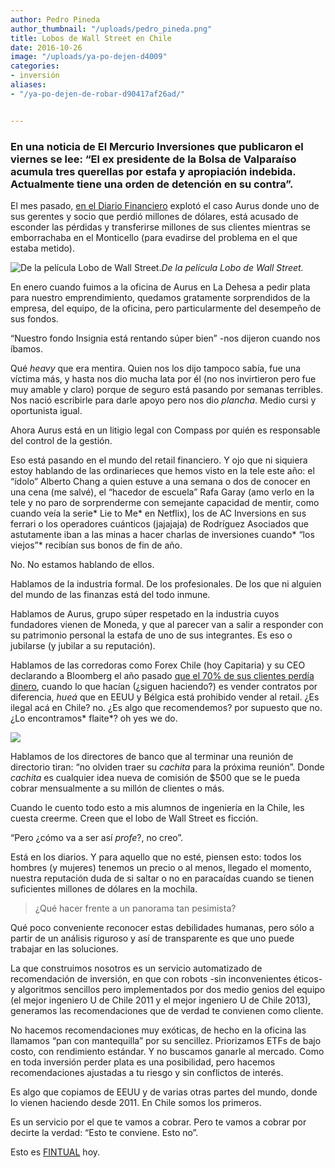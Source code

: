 ```yaml
---
author: Pedro Pineda
author_thumbnail: "/uploads/pedro_pineda.png"
title: Lobos de Wall Street en Chile
date: 2016-10-26
image: "/uploads/ya-po-dejen-d4009"
categories:
- inversión
aliases:
- "/ya-po-dejen-de-robar-d90417af26ad/"


---
```


### En una noticia de El Mercurio Inversiones que publicaron el viernes se lee: “El ex presidente de la Bolsa de Valparaíso acumula tres querellas por estafa y apropiación indebida. Actualmente tiene una orden de detención en su contra”.

El mes pasado, [en el Diario Financiero](https://www.df.cl/noticias/mercados/finanzas-personales/gerente-de-aurus-esconde-perdidas-por-us-25-millones-y-fiscalia-inicia/2016-10-06/205434.html) explotó el caso Aurus donde uno de sus gerentes y socio que perdió millones de dólares, está acusado de esconder las pérdidas y transferirse millones de sus clientes mientras se emborrachaba en el Monticello (para evadirse del problema en el que estaba metido).

![De la película Lobo de Wall Street.](/uploads/ya-po-dejen-d7886.jpg)*De la película Lobo de Wall Street.*

En enero cuando fuimos a la oficina de Aurus en La Dehesa a pedir plata para nuestro emprendimiento, quedamos gratamente sorprendidos de la empresa, del equipo, de la oficina, pero particularmente del desempeño de sus fondos.

“Nuestro fondo Insignia está rentando súper bien” -nos dijeron cuando nos íbamos.

Qué *heavy* que era mentira. Quien nos los dijo tampoco sabía, fue una víctima más, y hasta nos dio mucha lata por él (no nos invirtieron pero fue muy amable y claro) porque de seguro está pasando por semanas terribles. Nos nació escribirle para darle apoyo pero nos dio *plancha*. Medio cursi y oportunista igual.

Ahora Aurus está en un litigio legal con Compass por quién es responsable del control de la gestión.

Eso está pasando en el mundo del retail financiero. Y ojo que ni siquiera estoy hablando de las ordinarieces que hemos visto en la tele este año: el “ídolo” Alberto Chang a quien estuve a una semana o dos de conocer en una cena (me salvé), el “hacedor de escuela” Rafa Garay (amo verlo en la tele y no paro de sorprenderme con semejante capacidad de mentir, como cuando veía la serie* Lie to Me* en Netflix), los de AC Inversions en sus ferrari o los operadores cuánticos (jajajaja) de Rodríguez Asociados que astutamente iban a las minas a hacer charlas de inversiones cuando* “los viejos”* recibían sus bonos de fin de año.

No. No estamos hablando de ellos.

Hablamos de la industria formal. De los profesionales. De los que ni alguien del mundo de las finanzas está del todo inmune.

Hablamos de Aurus, grupo súper respetado en la industria cuyos fundadores vienen de Moneda, y que al parecer van a salir a responder con su patrimonio personal la estafa de uno de sus integrantes. Es eso o jubilarse (y jubilar a su reputación).

Hablamos de las corredoras como Forex Chile (hoy Capitaria) y su CEO declarando a Bloomberg el año pasado [que el 70% de sus clientes perdía dinero](http://www.elmercurio.com/Inversiones/Noticias/Acciones/2015/03/13/Ganar-dinero-en-Chile-con-un-negocio-prohibido-en-EEUU.aspx), cuando lo que hacían (¿siguen haciendo?) es vender contratos por diferencia, *hueá* que en EEUU y Bélgica está prohibido vender al retail. ¿Es ilegal acá en Chile? no. ¿Es algo que recomendemos? por supuesto que no. ¿Lo encontramos* flaite*? oh yes we do.

![](/uploads/ya-po-dejen-d4009)

Hablamos de los directores de banco que al terminar una reunión de directorio tiran: “no olviden traer su *cachita* para la próxima reunión”. Donde *cachita* es cualquier idea nueva de comisión de $500 que se le pueda cobrar mensualmente a su millón de clientes o más.

Cuando le cuento todo esto a mis alumnos de ingeniería en la Chile, les cuesta creerme. Creen que el lobo de Wall Street es ficción.

“Pero ¿cómo va a ser así *profe*?, no creo”.

Está en los diarios. Y para aquello que no esté, piensen esto: todos los hombres (y mujeres) tenemos un precio o al menos, llegado el momento, nuestra reputación duda de si saltar o no en paracaídas cuando se tienen suficientes millones de dólares en la mochila.
> ¿Qué hacer frente a un panorama tan pesimista?

Qué poco conveniente reconocer estas debilidades humanas, pero sólo a partir de un análisis riguroso y así de transparente es que uno puede trabajar en las soluciones.

La que construimos nosotros es un servicio automatizado de recomendación de inversión, en que con robots -sin inconvenientes éticos- y algoritmos sencillos pero implementados por dos medio genios del equipo (el mejor ingeniero U de Chile 2011 y el mejor ingeniero U de Chile 2013), generamos las recomendaciones que de verdad te convienen como cliente.

No hacemos recomendaciones muy exóticas, de hecho en la oficina las llamamos “pan con mantequilla” por su sencillez. Priorizamos ETFs de bajo costo, con rendimiento estándar. Y no buscamos ganarle al mercado. Como en toda inversión perder plata es una posibilidad, pero hacemos recomendaciones ajustadas a tu riesgo y sin conflictos de interés.

Es algo que copiamos de EEUU y de varias otras partes del mundo, donde lo vienen haciendo desde 2011. En Chile somos los primeros.

Es un servicio por el que te vamos a cobrar. Pero te vamos a cobrar por decirte la verdad: “Esto te conviene. Esto no”.

Esto es [FINTUAL](https://fintual.cl/) hoy.
